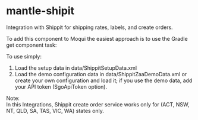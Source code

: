 # mantle-shipit

Integration with Shippit for shipping rates, labels, and create orders.

To add this component to Moqui the easiest approach is to use the Gradle get component task:

To use simply:

1. Load the setup data in data/ShippitSetupData.xml
2. Load the demo configuration data in data/ShippitZaaDemoData.xml or create your own configuration and load it; if you use the demo data, add your API token (SgoApiToken option).

Note:    
   In this Integrations, Shippit create order service works only for (ACT, NSW, NT, QLD, SA, TAS, VIC, WA) states only.
